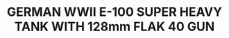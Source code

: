 ---
layout: product
title: "GERMAN WWII E-100 SUPER HEAVY TANK WITH 128mm FLAK 40 GUN"
price: "2000" 
desc: "Maketa"
img_path: "/assets/img/UA72133.jpg"
brand: "N/A"
available: false
special_offer: false
new: false
soon: false
cat: "010000"
subcat: "013300"
subsubcat: "0N/A"
sifra: "UA72133"
popular: true
---